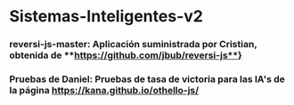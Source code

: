 # Sistemas-Inteligentes-v2

### **reversi-js-master:** Aplicación suministrada por Cristian, obtenida de **https://github.com/jbub/reversi-js**}

### **Pruebas de Daniel:** Pruebas de tasa de victoria para las IA's de la página **https://kana.github.io/othello-js/** 
